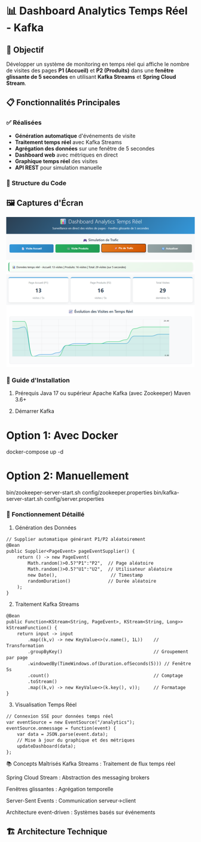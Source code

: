# 📊 Dashboard Analytics Temps Réel - Kafka

## 🎯 Objectif 
Développer un système de monitoring en temps réel qui affiche le nombre de visites des pages **P1 (Accueil)** et **P2 (Produits)** dans une **fenêtre glissante de 5 secondes** en utilisant **Kafka Streams** et **Spring Cloud Stream**.

## 📋 Fonctionnalités Principales

### ✅ Réalisées
- **Génération automatique** d'événements de visite
- **Traitement temps réel** avec Kafka Streams
- **Agrégation des données** sur une fenêtre de 5 secondes
- **Dashboard web** avec métriques en direct
- **Graphique temps réel** des visites
- **API REST** pour simulation manuelle

### 📁 Structure du Code


## 🖼️ Captures d'Écran

![Dashboard Principal](screenshots/img.png)

### 🚀 Guide d'Installation
1. Prérequis
Java 17 ou supérieur
Apache Kafka (avec Zookeeper)
Maven 3.6+

2. Démarrer Kafka
# Option 1: Avec Docker
docker-compose up -d
# Option 2: Manuellement
bin/zookeeper-server-start.sh config/zookeeper.properties
bin/kafka-server-start.sh config/server.properties

### 🔧 Fonctionnement Détaillé
1. Génération des Données
```
// Supplier automatique générant P1/P2 aléatoirement
@Bean
public Supplier<PageEvent> pageEventSupplier() {
    return () -> new PageEvent(
        Math.random()>0.5?"P1":"P2",  // Page aléatoire
        Math.random()>0.5?"U1":"U2",  // Utilisateur aléatoire
        new Date(),                    // Timestamp
        randomDuration()              // Durée aléatoire
    );
}
```
2. Traitement Kafka Streams
```
@Bean
public Function<KStream<String, PageEvent>, KStream<String, Long>> kStreamFunction() {
    return input -> input
        .map((k,v) -> new KeyValue<>(v.name(), 1L))    // Transformation
        .groupByKey()                                  // Groupement par page
        .windowedBy(TimeWindows.of(Duration.ofSeconds(5))) // Fenêtre 5s
        .count()                                       // Comptage
        .toStream()
        .map((k,v) -> new KeyValue<>(k.key(), v));     // Formatage
}
```
3. Visualisation Temps Réel
```
// Connexion SSE pour données temps réel
var eventSource = new EventSource("/analytics");
eventSource.onmessage = function(event) {
    var data = JSON.parse(event.data);
    // Mise à jour du graphique et des métriques
    updateDashboard(data);
};
```
📚 Concepts Maîtrisés
Kafka Streams : Traitement de flux temps réel

Spring Cloud Stream : Abstraction des messaging brokers

Fenêtres glissantes : Agrégation temporelle

Server-Sent Events : Communication serveur→client

Architecture event-driven : Systèmes basés sur événements
## 🏗️ Architecture Technique


